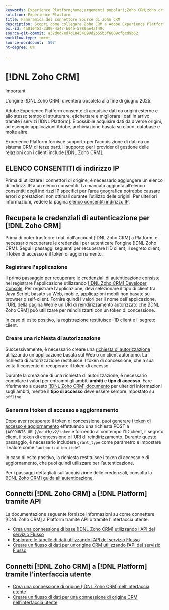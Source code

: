 ```yaml
---
keywords: Experience Platform;home;argomenti popolari;Zoho CRM;zoho crm;Zoho;zoho
solution: Experience Platform
title: Panoramica del connettore Source di Zoho CRM
description: Scopri come collegare Zoho CRM a Adobe Experience Platform utilizzando le API o l’interfaccia utente.
exl-id: 4a010453-3d09-4a47-b04e-5789ae4af48c
source-git-commit: a32d0d7ed7d18454099d2b55b3f6809cfbcd9b62
workflow-type: tm+mt
source-wordcount: '507'
ht-degree: 0%

---
```


# [!DNL Zoho CRM]

>[!IMPORTANT]
>
>L&#39;origine [!DNL Zoho CRM] diventerà obsoleta alla fine di giugno 2025.

Adobe Experience Platform consente di acquisire dati da origini esterne e allo stesso tempo di strutturare, etichettare e migliorare i dati in arrivo tramite i servizi [!DNL Platform]. È possibile acquisire dati da diverse origini, ad esempio applicazioni Adobe, archiviazione basata su cloud, database e molte altre.

Experience Platform fornisce supporto per l’acquisizione di dati da un sistema CRM di terze parti. Il supporto per i provider di gestione delle relazioni con i clienti include [!DNL Zoho CRM].

## ELENCO CONSENTITI di indirizzo IP

Prima di utilizzare i connettori di origine, è necessario aggiungere un elenco di indirizzi IP a un elenco consentiti. La mancata aggiunta all’elenco consentiti degli indirizzi IP specifici per l’area geografica potrebbe causare errori o prestazioni non ottimali durante l’utilizzo delle origini. Per ulteriori informazioni, vedere la pagina [elenco consentiti indirizzo IP](../../ip-address-allow-list.md).

## Recupera le credenziali di autenticazione per [!DNL Zoho CRM]

Prima di poter trasferire i dati dall&#39;account [!DNL Zoho CRM] a Platform, è necessario recuperare le credenziali per autenticare l&#39;origine [!DNL Zoho CRM]. Segui i passaggi seguenti per recuperare l’ID client, il segreto client, il token di accesso e il token di aggiornamento.

### Registrare l&#39;applicazione

Il primo passaggio per recuperare le credenziali di autenticazione consiste nel registrare l&#39;applicazione utilizzando [[!DNL Zoho CRM] Developer Console](https://accounts.zoho.com/). Per registrare l’applicazione, devi selezionare il tipo di client tra: Java Script, basato su Web, mobile, applicazioni mobili non basate su browser o self-client. Fornire quindi i valori per il nome dell&#39;applicazione, l&#39;URL della pagina Web e un URI di reindirizzamento autorizzato che [!DNL Zoho CRM] può utilizzare per reindirizzarti con un token di concessione.

In caso di esito positivo, la registrazione restituisce l’ID client e il segreto client.

### Creare una richiesta di autorizzazione

Successivamente, è necessario creare una [richiesta di autorizzazione](https://www.zoho.com/crm/developer/docs/api/v2/auth-request.html) utilizzando un&#39;applicazione basata sul Web o un client autonomo. La richiesta di autorizzazione restituisce il token di concessione, che a sua volta ti consente di recuperare il token di accesso.

Durante la creazione di una richiesta di autorizzazione, è necessario compilare i valori per entrambi gli ambiti **ambiti** e **tipo di accesso**. Fare riferimento a questo [[!DNL Zoho CRM] documento](https://www.zoho.com/crm/developer/docs/api/v2/scopes.html) per ulteriori informazioni sugli ambiti, mentre il **tipo di accesso** deve essere sempre impostato su `offline`.

### Generare i token di accesso e aggiornamento

Dopo aver recuperato il token di concessione, puoi generare i [token di accesso e aggiornamento](https://www.zoho.com/crm/developer/docs/api/v2/access-refresh.html) effettuando una richiesta POST a `{ACCOUNTS_URL}/oauth/v2/token` e fornendo al contempo l&#39;ID client, il segreto client, il token di concessione e l&#39;URI di reindirizzamento. Durante questo passaggio, è necessario includere `grant_type` come parametro e impostare il valore come `"authorization_code"`.

In caso di esito positivo, la richiesta restituisce i token di accesso e di aggiornamento, che puoi quindi utilizzare per l’autenticazione.

Per i passaggi dettagliati sull&#39;acquisizione delle credenziali, consulta la [[!DNL Zoho CRM] guida all&#39;autenticazione](https://www.zoho.com/crm/developer/docs/api/v2/oauth-overview.html).

## Connetti [!DNL Zoho CRM] a [!DNL Platform] tramite API

La documentazione seguente fornisce informazioni su come connettere [!DNL Zoho CRM] a Platform tramite API o tramite l&#39;interfaccia utente:

- [Crea una connessione di base  [!DNL Zoho CRM]  utilizzando l&#39;API del servizio Flusso](../../tutorials/api/create/crm/zoho.md)
- [Esplorare le tabelle di dati utilizzando l’API del servizio Flusso](../../tutorials/api/explore/tabular.md)
- [Creare un flusso di dati per un’origine CRM utilizzando l’API del servizio Flusso](../../tutorials/api/collect/crm.md)

## Connetti [!DNL Zoho CRM] a [!DNL Platform] tramite l&#39;interfaccia utente

- [Crea una connessione di origine  [!DNL Zoho CRM]  nell&#39;interfaccia utente](../../tutorials/ui/create/crm/zoho.md)
- [Creare un flusso di dati per una connessione di origine CRM nell’interfaccia utente](../../tutorials/ui/dataflow/crm.md)
